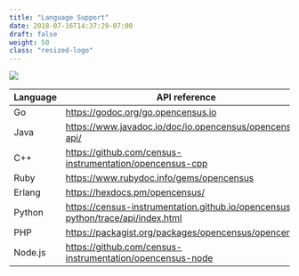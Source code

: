 ```yaml
---
title: "Language Support"
date: 2018-07-16T14:37:29-07:00
draft: false
weight: 50
class: "resized-logo"
---
```


![](/images/opencensus-supported-languages.png)

Language|API reference
---|---
Go|https://godoc.org/go.opencensus.io
Java|https://www.javadoc.io/doc/io.opencensus/opencensus-api/
C++|https://github.com/census-instrumentation/opencensus-cpp
Ruby|https://www.rubydoc.info/gems/opencensus
Erlang|https://hexdocs.pm/opencensus/
Python|https://census-instrumentation.github.io/opencensus-python/trace/api/index.html
PHP|https://packagist.org/packages/opencensus/opencensus
Node.js|https://github.com/census-instrumentation/opencensus-node
